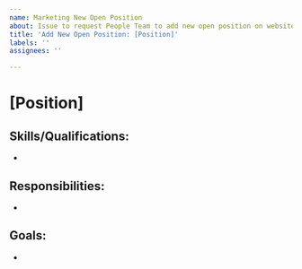 ```yaml
---
name: Marketing New Open Position
about: Issue to request People Team to add new open position on website
title: 'Add New Open Position: [Position]'
labels: ''
assignees: ''

---
```


# [Position]

## Skills/Qualifications:
- 

## Responsibilities:
- 

## Goals:
-
